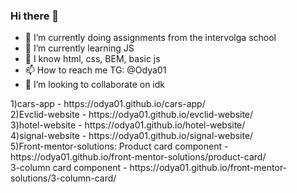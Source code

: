### Hi there 👋

- 🔭 I’m currently doing assignments from the intervolga school
- 🌱 I’m currently learning JS
- 🤔 I know html, css, BEM, basic js
- 📫 How to reach me TG: @Odya01
- 👯 I’m looking to collaborate on idk
<div>
1)cars-app - https://odya01.github.io/cars-app/
<br>
2)Evclid-website - https://odya01.github.io/evclid-website/
 <br>
3)hotel-website - https://odya01.github.io/hotel-website/
 <br>
4)signal-website - https://odya01.github.io/signal-website/
 <br>
5)Front-mentor-solutions:
Product card component - https://odya01.github.io/front-mentor-solutions/product-card/
 <br>
3-column card component - https://odya01.github.io/front-mentor-solutions/3-column-card/
</div>
